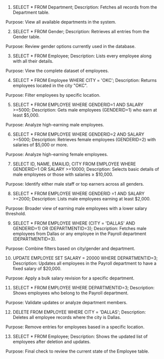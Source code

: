 1. SELECT * FROM Department;
Description: Fetches all records from the Department table.

Purpose: View all available departments in the system.

2. SELECT * FROM Gender;
Description: Retrieves all entries from the Gender table.

Purpose: Review gender options currently used in the database.

3. SELECT * FROM Employee;
Description: Lists every employee along with all their details.

Purpose: View the complete dataset of employees.

4. SELECT * FROM Employee WHERE CITY = 'OKC';
Description: Returns employees located in the city "OKC".

Purpose: Filter employees by specific location.

5. SELECT * FROM EMPLOYEE WHERE GENDERID=1 AND SALARY >=5000;
Description: Gets male employees (GENDERID=1) who earn at least $5,000.

Purpose: Analyze high-earning male employees.

6. SELECT * FROM EMPLOYEE WHERE GENDERID=2 AND SALARY >=5000;
Description: Retrieves female employees (GENDERID=2) with salaries of $5,000 or more.

Purpose: Analyze high-earning female employees.

7. SELECT ID, NAME, EMAILID, CITY FROM EMPLOYEE WHERE GENDERID=1 OR SALARY >=10000;
Description: Selects basic details of male employees or those with salaries ≥ $10,000.

Purpose: Identify either male staff or top earners across all genders.

8. SELECT * FROM EMPLOYEE WHERE GENDERID =1 AND SALARY >=2000;
Description: Lists male employees earning at least $2,000.

Purpose: Broader view of earning male employees with a lower salary threshold.

9. SELECT * FROM EMPLOYEE WHERE (CITY = 'DALLAS' AND GENDERID=1) OR (DEPARTMENTID=3);
Description: Fetches male employees from Dallas or any employee in the Payroll department (DEPARTMENTID=3).

Purpose: Combine filters based on city/gender and department.

10. UPDATE EMPLOYEE SET SALARY = 20000 WHERE DEPARTMENTID=3;
Description: Updates all employees in the Payroll department to have a fixed salary of $20,000.

Purpose: Apply a bulk salary revision for a specific department.

11. SELECT * FROM EMPLOYEE WHERE DEPARTMENTID=3;
Description: Shows employees who belong to the Payroll department.

Purpose: Validate updates or analyze department members.

12. DELETE FROM EMPLOYEE WHERE CITY = 'DALLAS';
Description: Deletes all employee records where the city is Dallas.

Purpose: Remove entries for employees based in a specific location.

13. SELECT * FROM Employee;
Description: Shows the updated list of employees after deletion and updates.

Purpose: Final check to review the current state of the Employee table.
